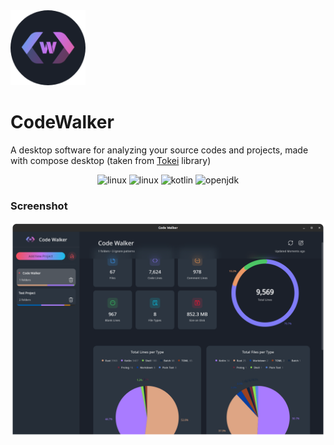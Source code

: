 <img src="src/main/resources/icons/app-icon.png" alt="app-icon" width="120px">

# CodeWalker
A desktop software for analyzing your source codes and projects, made with compose desktop (taken from [Tokei](https://github.com/XAMPPRocky/tokei) library)

<p align="center">
<img src="https://img.shields.io/badge/Linux-FCC624?style=for-the-badge&logo=linux&logoColor=black" alt="linux" />
<img src="https://img.shields.io/badge/Windows-0078D6?style=for-the-badge&logo=windows&logoColor=white" alt="linux" />
<img src="https://img.shields.io/badge/kotlin-%237F52FF.svg?style=for-the-badge&logo=kotlin&logoColor=white" alt="kotlin" />
<img src="https://img.shields.io/badge/OpenJDK-ED8B00?style=for-the-badge&logo=openjdk&logoColor=white" alt="openjdk" />
</p>

### Screenshot
<img src="screen-shot.png" alt="screenshot">